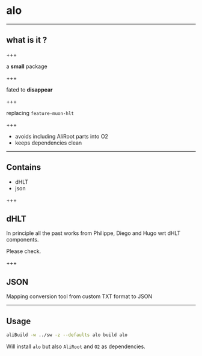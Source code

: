 # alo 


---

## what is it ? 

<i style="font-size: 2em" class="fa fa-long-arrow-down" aria-hidden="true"></i>

+++

a **small** package

+++

fated to **disappear**

+++

replacing `feature-muon-hlt` <i class="fa fa-leaf" aria-hidden="true"></i>

<!-- ![](http://res.cloudinary.com/apeinesec/image/upload/v1494091795/1494109701_git-branch_k9p3ui.svg) -->

+++

- avoids including AliRoot parts into O2
- keeps dependencies clean

---

## Contains

- dHLT
- json

+++

## dHLT

In principle all the past works from Philippe, Diego and Hugo wrt dHLT components.

Please check.

+++

## JSON

Mapping conversion tool from custom TXT format to JSON

---

## Usage

```bash
aliBuild -w ../sw -z --defaults alo build alo
```


Will install `alo` but also `AliRoot` and `O2` as dependencies.


